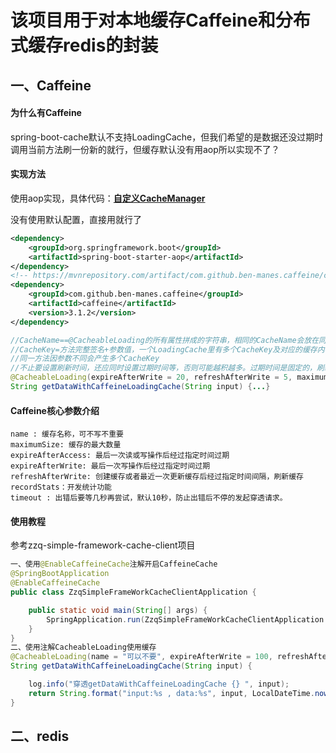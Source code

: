 # 该项目用于对本地缓存Caffeine和分布式缓存redis的封装
## 一、Caffeine
#### 为什么有Caffeine
spring-boot-cache默认不支持LoadingCache，但我们希望的是数据还没过期时调用当前方法刷一份新的就行，但缓存默认没有用aop所以实现不了？


#### 实现方法
使用aop实现，具体代码：[**自定义CacheManager**](src/main/java/yongfa365/config/CaffeineConfig.java)

没有使用默认配置，直接用就行了

```xml
<dependency>
	<groupId>org.springframework.boot</groupId>
	<artifactId>spring-boot-starter-aop</artifactId>
</dependency>
<!-- https://mvnrepository.com/artifact/com.github.ben-manes.caffeine/caffeine -->
<dependency>
	<groupId>com.github.ben-manes.caffeine</groupId>
	<artifactId>caffeine</artifactId>
	<version>3.1.2</version>
</dependency>
```

```java
//CacheName==@CacheableLoading的所有属性拼成的字符串，相同的CacheName会放在同一个LoadingCache里。
//CacheKey=方法完整签名+参数值，一个LoadingCache里有多个CacheKey及对应的缓存内容
//同一方法因参数不同会产生多个CacheKey
//不止要设置刷新时间，还应同时设置过期时间等，否则可能越积越多。过期时间是固定的，刷新不影响他。
@CacheableLoading(expireAfterWrite = 20, refreshAfterWrite = 5, maximumSize=1000, timeout=5)
String getDataWithCaffeineLoadingCache(String input) {...}
```

#### Caffeine核心参数介绍
```
name : 缓存名称，可不写不重要
maximumSize: 缓存的最大数量
expireAfterAccess: 最后一次读或写操作后经过指定时间过期
expireAfterWrite: 最后一次写操作后经过指定时间过期
refreshAfterWrite: 创建缓存或者最近一次更新缓存后经过指定时间间隔，刷新缓存
recordStats：开发统计功能
timeout : 出错后要等几秒再尝试，默认10秒，防止出错后不停的发起穿透请求。
```

#### 使用教程
参考zzq-simple-framework-cache-client项目
```java
一、使用@EnableCaffeineCache注解开启CaffeineCache
@SpringBootApplication
@EnableCaffeineCache
public class ZzqSimpleFrameWorkCacheClientApplication {

    public static void main(String[] args) {
        SpringApplication.run(ZzqSimpleFrameWorkCacheClientApplication.class, args);
    }
}
二、使用注解CacheableLoading使用缓存
@CacheableLoading(name = "可以不要", expireAfterWrite = 100, refreshAfterWrite = 50, maximumSize = 10, recordStats = true)
String getDataWithCaffeineLoadingCache(String input) {

    log.info("穿透getDataWithCaffeineLoadingCache {} ", input);
    return String.format("input:%s , data:%s", input, LocalDateTime.now().getSecond());
}
```

## 二、redis


